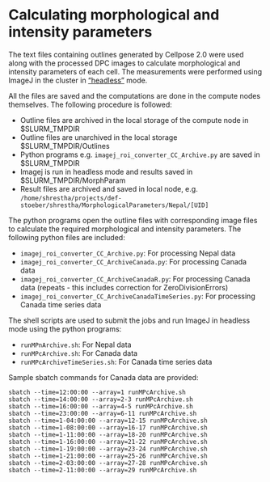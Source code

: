 # Calculating morphological and intensity parameters

The text files containing outlines generated by Cellpose 2.0 were used along with the processed DPC images to calculate morphological and intensity parameters of each cell. The measurements were performed using ImageJ in the cluster in [“headless”](https://imagej.net/scripting/headless) mode. 

All the files are saved and the computations are done in the compute nodes themselves. The following procedure is followed: 
- Outline files are archived in the local storage of the compute node in $SLURM_TMPDIR
- Outline files are unarchived in the local storage $SLURM_TMPDIR/Outlines
- Python programs e.g. `imagej_roi_converter_CC_Archive.py` are saved in $SLURM_TMPDIR
- Imagej is run in headless mode and results saved in $SLURM_TMPDIR/MorphParam
- Result files are archived and saved in local node, e.g. `/home/shrestha/projects/def-stoeber/shrestha/MorphologicalParameters/Nepal/[UID]`

The python programs open the outline files with corresponding image files to calculate the required morphological and intensity parameters. The following python files are included: 
- `imagej_roi_converter_CC_Archive.py`: For processing Nepal data
- `imagej_roi_converter_CC_ArchiveCanada.py`: For processing Canada data
- `imagej_roi_converter_CC_ArchiveCanadaR.py`: For processing Canada data (repeats - this includes correction for ZeroDivisionErrors)
- `imagej_roi_converter_CC_ArchiveCanadaTimeSeries.py`: For processing Canada time series data

The shell scripts are used to submit the jobs and run ImageJ in headless mode using the python programs: 
- `runMPnArchive.sh`: For Nepal data
- `runMPcArchive.sh`: For Canada data
- `runMPcArchiveTimeSeries.sh`: For Canada time series data

Sample sbatch commands for Canada data are provided:
```
sbatch --time=12:00:00 --array=1 runMPcArchive.sh     
sbatch --time=14:00:00 --array=2-3 runMPcArchive.sh
sbatch --time=16:00:00 --array=4-5 runMPcArchive.sh
sbatch --time=23:00:00 --array=6-11 runMPcArchive.sh
sbatch --time=1-04:00:00 --array=12-15 runMPcArchive.sh
sbatch --time=1-08:00:00 --array=16-17 runMPcArchive.sh
sbatch --time=1-11:00:00 --array=18-20 runMPcArchive.sh
sbatch --time=1-16:00:00 --array=21-22 runMPcArchive.sh
sbatch --time=1-19:00:00 --array=23-24 runMPcArchive.sh
sbatch --time=1-21:00:00 --array=25-26 runMPcArchive.sh
sbatch --time=2-03:00:00 --array=27-28 runMPcArchive.sh
sbatch --time=2-11:00:00 --array=29 runMPcArchive.sh
```
